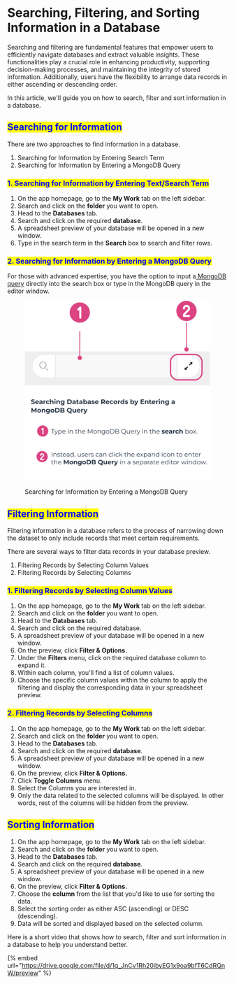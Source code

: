 # Searching, Filtering, and Sorting Information in a Database

Searching and filtering are fundamental features that empower users to efficiently navigate databases and extract valuable insights. These functionalities play a crucial role in enhancing productivity, supporting decision-making processes, and maintaining the integrity of stored information. Additionally, users have the flexibility to arrange data records in either ascending or descending order.&#x20;

In this article, we'll guide you on how to search, filter and sort information in a database.

## <mark style="color:blue;">Searching for Information</mark>

There are two approaches to find information in a database.

1. Searching for Information by Entering Search Term
2. Searching for Information by Entering a MongoDB Query

### <mark style="color:blue;">1. Searching for Information by Entering Text/Search Term</mark>

1. On the app homepage, go to the **My Work** tab on the left sidebar.
2. Search and click on the **folder** you want to open.
3. Head to the **Databases** tab.
4. Search and click on the required **database**.
5. A spreadsheet preview of your database will be opened in a new window.
6. Type in the search term in the **Search** box to search and filter rows.

### <mark style="color:blue;">2. Searching for Information by Entering a MongoDB Query</mark>

For those with advanced expertise, you have the option to input a[ MongoDB query](https://www.mongodb.com/docs/manual/tutorial/query-documents/) directly into the search box or type in the MongoDB query in the editor window.

<figure><img src="../.gitbook/assets/LC_Searching and Filtering Information in a Database_S2.png" alt=""><figcaption><p>Searching for Information by Entering a MongoDB Query</p></figcaption></figure>

## <mark style="color:blue;">Filtering Information</mark>

Filtering information in a database refers to the process of narrowing down the dataset to only include records that meet certain requirements.

There are several ways to filter data records in your database preview.

1. Filtering Records by Selecting Column Values
2. Filtering Records by Selecting Columns

### <mark style="color:blue;">1. Filtering Records by Selecting Column Values</mark>

1. On the app homepage, go to the **My Work** tab on the left sidebar.
2. Search and click on the **folder** you want to open.
3. Head to the **Databases** tab.
4. Search and click on the required database.
5. A spreadsheet preview of your database will be opened in a new window.
6. On the preview, click **Filter & Options.**
7. Under the **Filters** menu, click on the required database column to expand it.
8. Within each column, you'll find a list of column values.
9. Choose the specific column values within the column to apply the filtering and display the corresponding data in your spreadsheet preview.

### <mark style="color:blue;">2. Filtering Records by Selecting Columns</mark>

1. On the app homepage, go to the **My Work** tab on the left sidebar.
2. Search and click on the **folder** you want to open.
3. Head to the **Databases** tab.
4. Search and click on the required **database**.
5. A spreadsheet preview of your database will be opened in a new window.
6. On the preview, click **Filter & Options.**
7. Click **Toggle Columns** menu.
8. Select the Columns you are interested in.
9. Only the data related to the selected columns will be displayed. In other words, rest of the columns will be hidden from the preview.

## <mark style="color:blue;">Sorting Information</mark>

1. On the app homepage, go to the **My Work** tab on the left sidebar.
2. Search and click on the **folder** you want to open.
3. Head to the **Databases** tab.
4. Search and click on the required **database**.
5. A spreadsheet preview of your database will be opened in a new window.
6. On the preview, click **Filter & Options.**
7. Choose the **column** from the list that you'd like to use for sorting the data.
8. Select the sorting order as either ASC (ascending) or DESC (descending).
9. Data will be sorted and displayed based on the selected column.

Here is a short video that shows how to search, filter and sort information in a database to help you understand better.

{% embed url="https://drive.google.com/file/d/1q_JnCv1Rh20ibyEG1x9oa9bfT6CdRQnW/preview" %}
